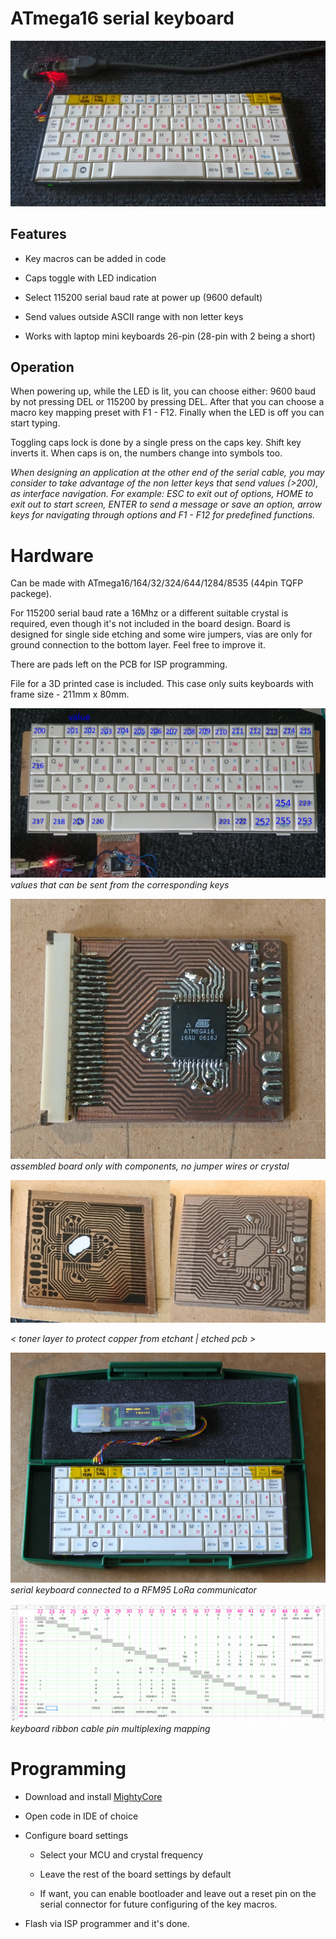 # ATmega16 serial keyboard

![](images/keyb-serial.jpg)

## Features

 - Key macros can be added in code
 
 - Caps toggle with LED indication
 
 - Select 115200 serial baud rate at power up (9600 default)
 
 - Send values outside ASCII range with non letter keys
 
 - Works with laptop mini keyboards 26-pin (28-pin with 2 being a short)

## Operation

When powering up, while the LED is lit, you can choose either: 9600 baud by not pressing DEL or 115200 by pressing DEL. After that you can choose a macro key mapping preset with F1 - F12. Finally when the LED is off you can start typing.

Toggling caps lock is done by a single press on the caps key. Shift key inverts it. When caps is on, the numbers change into symbols too.

_When designing an application at the other end of the serial cable, you may consider to take advantage of the non letter keys that send values (>200), as interface navigation. For example: ESC to exit out of options, HOME to exit out to start screen, ENTER to send a message or save an option, arrow keys for navigating through options and F1 - F12 for predefined functions._

# Hardware

Can be made with ATmega16/164/32/324/644/1284/8535 (44pin TQFP packege).

For 115200 serial baud rate a 16Mhz or a different suitable crystal is required, even though it's not included in the board design.
Board is designed for single side etching and some wire jumpers, vias are only for ground connection to the bottom layer. Feel free to improve it.

There are pads left on the PCB for ISP programming.

File for a 3D printed case is included. This case only suits keyboards with frame size - 211mm x 80mm.

![](images/keyb-values.jpg)  
_values that can be sent from the corresponding keys_

![](images/keyb-assemb.jpg)  
_assembled board only with components, no jumper wires or crystal_

<img src="images/keyb-pcbs.jpg" width="800">

_< toner layer to protect copper from etchant | etched pcb >_

![](images/keyb-connected-lr.jpg)  
_serial keyboard connected to a RFM95 LoRa communicator_

![](images/keyb-matrix.png)
_keyboard ribbon cable pin multiplexing mapping_

# Programming

 - Download and install [MightyCore](https://github.com/MCUdude/MightyCore)
 
 - Open code in IDE of choice
 
 - Configure board settings
 
   - Select your MCU and crystal frequency
   
   - Leave the rest of the board settings by default
   
   - If want, you can enable bootloader and leave out a reset pin on the serial connector for future configuring of the key macros.
   
 - Flash via ISP programmer and it's done.
